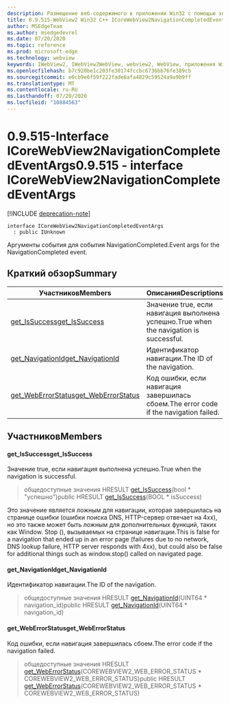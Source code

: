```yaml
---
description: Размещение веб-содержимого в приложении Win32 с помощью элемента управления Microsoft Edge WebView2
title: 0.9.515-WebView2 Win32 C++ ICoreWebView2NavigationCompletedEventArgs
author: MSEdgeTeam
ms.author: msedgedevrel
ms.date: 07/20/2020
ms.topic: reference
ms.prod: microsoft-edge
ms.technology: webview
keywords: IWebView2, IWebView2WebView, webview2, WebView, приложения Win32, Win32, EDGE, ICoreWebView2, ICoreWebView2Controller, элемент управления "веб-браузер", HTML Edge
ms.openlocfilehash: b7c920be1c203fe30174fccbc6736bb76fe389cb
ms.sourcegitcommit: e0cb9e6f59f222fade6afa4829c59524a9a9b9ff
ms.translationtype: MT
ms.contentlocale: ru-RU
ms.lasthandoff: 07/20/2020
ms.locfileid: "10884563"
---
```

# <span data-ttu-id="c2e6b-104">0.9.515-Interface ICoreWebView2NavigationCompletedEventArgs</span><span class="sxs-lookup"><span data-stu-id="c2e6b-104">0.9.515 - interface ICoreWebView2NavigationCompletedEventArgs</span></span> 

[!INCLUDE [deprecation-note](../../includes/deprecation-note.md)]

```
interface ICoreWebView2NavigationCompletedEventArgs
  : public IUnknown
```

<span data-ttu-id="c2e6b-105">Аргументы события для события NavigationCompleted.</span><span class="sxs-lookup"><span data-stu-id="c2e6b-105">Event args for the NavigationCompleted event.</span></span>

## <span data-ttu-id="c2e6b-106">Краткий обзор</span><span class="sxs-lookup"><span data-stu-id="c2e6b-106">Summary</span></span>

 <span data-ttu-id="c2e6b-107">Участников</span><span class="sxs-lookup"><span data-stu-id="c2e6b-107">Members</span></span>                        | <span data-ttu-id="c2e6b-108">Описания</span><span class="sxs-lookup"><span data-stu-id="c2e6b-108">Descriptions</span></span>
--------------------------------|---------------------------------------------
[<span data-ttu-id="c2e6b-109">get_IsSuccess</span><span class="sxs-lookup"><span data-stu-id="c2e6b-109">get_IsSuccess</span></span>](#get_issuccess) | <span data-ttu-id="c2e6b-110">Значение true, если навигация выполнена успешно.</span><span class="sxs-lookup"><span data-stu-id="c2e6b-110">True when the navigation is successful.</span></span>
[<span data-ttu-id="c2e6b-111">get_NavigationId</span><span class="sxs-lookup"><span data-stu-id="c2e6b-111">get_NavigationId</span></span>](#get_navigationid) | <span data-ttu-id="c2e6b-112">Идентификатор навигации.</span><span class="sxs-lookup"><span data-stu-id="c2e6b-112">The ID of the navigation.</span></span>
[<span data-ttu-id="c2e6b-113">get_WebErrorStatus</span><span class="sxs-lookup"><span data-stu-id="c2e6b-113">get_WebErrorStatus</span></span>](#get_weberrorstatus) | <span data-ttu-id="c2e6b-114">Код ошибки, если навигация завершилась сбоем.</span><span class="sxs-lookup"><span data-stu-id="c2e6b-114">The error code if the navigation failed.</span></span>

## <span data-ttu-id="c2e6b-115">Участников</span><span class="sxs-lookup"><span data-stu-id="c2e6b-115">Members</span></span>

#### <span data-ttu-id="c2e6b-116">get_IsSuccess</span><span class="sxs-lookup"><span data-stu-id="c2e6b-116">get_IsSuccess</span></span> 

<span data-ttu-id="c2e6b-117">Значение true, если навигация выполнена успешно.</span><span class="sxs-lookup"><span data-stu-id="c2e6b-117">True when the navigation is successful.</span></span>

> <span data-ttu-id="c2e6b-118">общедоступные значения HRESULT [get_IsSuccess](#get_issuccess)(bool \* "успешно")</span><span class="sxs-lookup"><span data-stu-id="c2e6b-118">public HRESULT [get_IsSuccess](#get_issuccess)(BOOL \* isSuccess)</span></span>

<span data-ttu-id="c2e6b-119">Это значение является ложным для навигации, которая завершилась на странице ошибки (ошибки поиска DNS, HTTP-сервер отвечает на 4xx), но это также может быть ложным для дополнительных функций, таких как Window. Stop (), вызываемых на странице навигации.</span><span class="sxs-lookup"><span data-stu-id="c2e6b-119">This is false for a navigation that ended up in an error page (failures due to no network, DNS lookup failure, HTTP server responds with 4xx), but could also be false for additional things such as window.stop() called on navigated page.</span></span>

#### <span data-ttu-id="c2e6b-120">get_NavigationId</span><span class="sxs-lookup"><span data-stu-id="c2e6b-120">get_NavigationId</span></span> 

<span data-ttu-id="c2e6b-121">Идентификатор навигации.</span><span class="sxs-lookup"><span data-stu-id="c2e6b-121">The ID of the navigation.</span></span>

> <span data-ttu-id="c2e6b-122">общедоступные значения HRESULT [get_NavigationId](#get_navigationid)(UINT64 \* navigation_id)</span><span class="sxs-lookup"><span data-stu-id="c2e6b-122">public HRESULT [get_NavigationId](#get_navigationid)(UINT64 \* navigation_id)</span></span>

#### <span data-ttu-id="c2e6b-123">get_WebErrorStatus</span><span class="sxs-lookup"><span data-stu-id="c2e6b-123">get_WebErrorStatus</span></span> 

<span data-ttu-id="c2e6b-124">Код ошибки, если навигация завершилась сбоем.</span><span class="sxs-lookup"><span data-stu-id="c2e6b-124">The error code if the navigation failed.</span></span>

> <span data-ttu-id="c2e6b-125">общедоступные значения HRESULT [get_WebErrorStatus](#get_weberrorstatus)(COREWEBVIEW2_WEB_ERROR_STATUS \* COREWEBVIEW2_WEB_ERROR_STATUS)</span><span class="sxs-lookup"><span data-stu-id="c2e6b-125">public HRESULT [get_WebErrorStatus](#get_weberrorstatus)(COREWEBVIEW2_WEB_ERROR_STATUS \* COREWEBVIEW2_WEB_ERROR_STATUS)</span></span>

